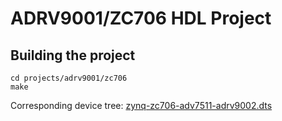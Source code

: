 # ADRV9001/ZC706 HDL Project

## Building the project

```
cd projects/adrv9001/zc706
make
```

Corresponding device tree: [zynq-zc706-adv7511-adrv9002.dts](https://github.com/analogdevicesinc/linux/blob/main/arch/arm/boot/dts/xilinx/zynq-zc706-adv7511-adrv9002.dts)